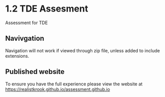 # 1.2 TDE Assesment

Assessment for TDE

## Navivgation

Navigation will not work if viewed through zip file, unless added to include extensions.

## Published website

To ensure you have the full experience please view the website at https://realistkrook.github.io/assessment.github.io